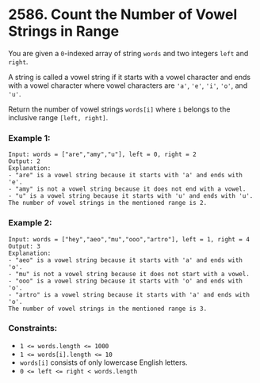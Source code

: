 # 2586. Count the Number of Vowel Strings in Range

You are given a `0`-indexed array of string `words` and two integers `left` and `right`.

A string is called a vowel string if it starts with a vowel character and ends with a vowel character where vowel characters are `'a'`, `'e'`, `'i'`, `'o'`, and `'u'`.

Return the number of vowel strings `words[i]` where `i` belongs to the inclusive range `[left, right]`.

### Example 1:

```
Input: words = ["are","amy","u"], left = 0, right = 2
Output: 2
Explanation:
- "are" is a vowel string because it starts with 'a' and ends with 'e'.
- "amy" is not a vowel string because it does not end with a vowel.
- "u" is a vowel string because it starts with 'u' and ends with 'u'.
The number of vowel strings in the mentioned range is 2.
```

### Example 2:

```
Input: words = ["hey","aeo","mu","ooo","artro"], left = 1, right = 4
Output: 3
Explanation:
- "aeo" is a vowel string because it starts with 'a' and ends with 'o'.
- "mu" is not a vowel string because it does not start with a vowel.
- "ooo" is a vowel string because it starts with 'o' and ends with 'o'.
- "artro" is a vowel string because it starts with 'a' and ends with 'o'.
The number of vowel strings in the mentioned range is 3.
```

### Constraints:

- `1 <= words.length <= 1000`
- `1 <= words[i].length <= 10`
- `words[i]` consists of only lowercase English letters.
- `0 <= left <= right < words.length`
